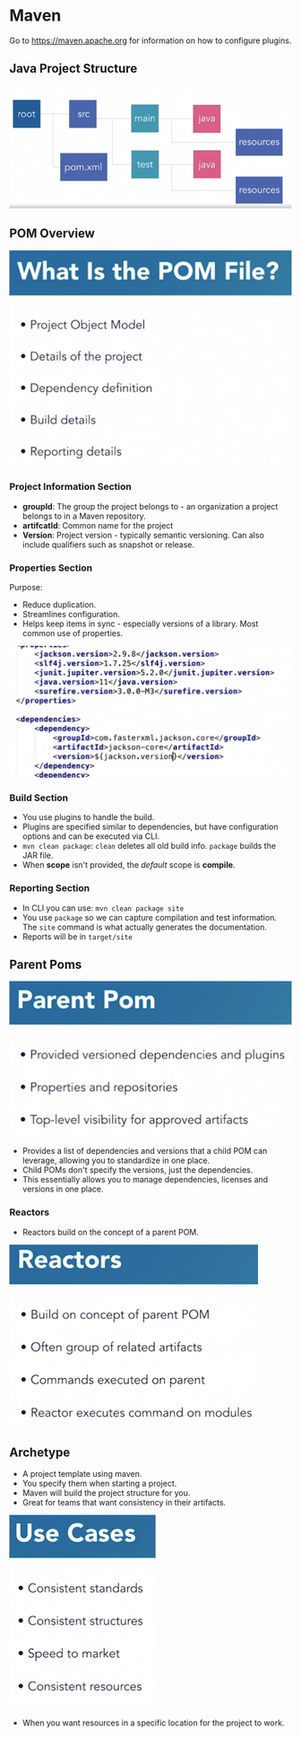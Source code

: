 # Maven

Go to https://maven.apache.org for information on how to configure plugins.

## Java Project Structure

![Structure](./struc.PNG)

## POM Overview

![Pom](./pom.PNG)

### Project Information Section

* **groupId**: The group the project belongs to - an organization a project belongs to in a Maven repository.
* **artifcatId**: Common name for the project
* **Version**: Project version - typically semantic versioning. Can also include qualifiers such as snapshot or release.

### Properties Section

Purpose:
* Reduce duplication.
* Streamlines configuration.
* Helps keep items in sync - especially versions of a library. Most common use of properties.

![PropEg](./propseg.PNG)

### Build Section

* You use plugins to handle the build.
* Plugins are specified similar to dependencies, but have configuration options and can be executed via CLI.
* `mvn clean package`: `clean` deletes all old build info. `package` builds the JAR file.
* When **scope** isn't provided, the *default* scope is **compile**.

### Reporting Section

* In CLI you can use: `mvn clean package site`
* You use `package` so we can capture compilation and test information. The `site` command is what actually generates the documentation.
* Reports will be in `target/site`

## Parent Poms

![parent](./parentpom.PNG)

* Provides a list of dependencies and versions that a child POM can leverage, allowing you to standardize in one place.
* Child POMs don't specify the versions, just the dependencies.
* This essentially allows you to manage dependencies, licenses and versions in one place.

### Reactors

* Reactors build on the concept of a parent POM.

![Reactor](./reactors.PNG)

## Archetype

* A project template using maven.
* You specify them when starting a project.
* Maven will build the project structure for you.
* Great for teams that want consistency in their artifacts.

![archetypeuse](./archetypeuse.PNG)

* When you want resources in a specific location for the project to work.
